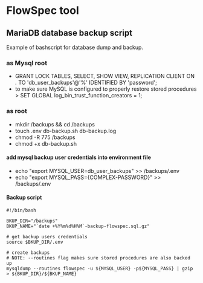 # FlowSpec tool
##  MariaDB database backup script

Example of bashscript for database dump and backup. 

### as Mysql root
* GRANT LOCK TABLES, SELECT, SHOW VIEW, REPLICATION CLIENT ON *.* TO 'db_user_backups'@'%' IDENTIFIED BY 'password';
* to make sure MySQL is configured to properly restore stored procedures > SET GLOBAL log_bin_trust_function_creators = 1;

### as root
* mkdir /backups && cd /backups
* touch .env db-backup.sh db-backup.log
* chmod -R 775 /backups
* chmod +x db-backup.sh

#### add mysql backup user credentials into environment file
* echo "export MYSQL_USER=db_user_backups" >> /backups/.env
* echo "export MYSQL_PASS={COMPLEX-PASSWORD}" >> /backups/.env

#### Backup script
```
#!/bin/bash

BKUP_DIR="/backups"
BKUP_NAME="`date +%Y%m%d%H%M`-backup-flowspec.sql.gz"

# get backup users credentials
source $BKUP_DIR/.env

# create backups
# NOTE: --routines flag makes sure stored procedures are also backed up
mysqldump --routines flowspec -u ${MYSQL_USER} -p${MYSQL_PASS} | gzip > ${BKUP_DIR}/${BKUP_NAME}

```
